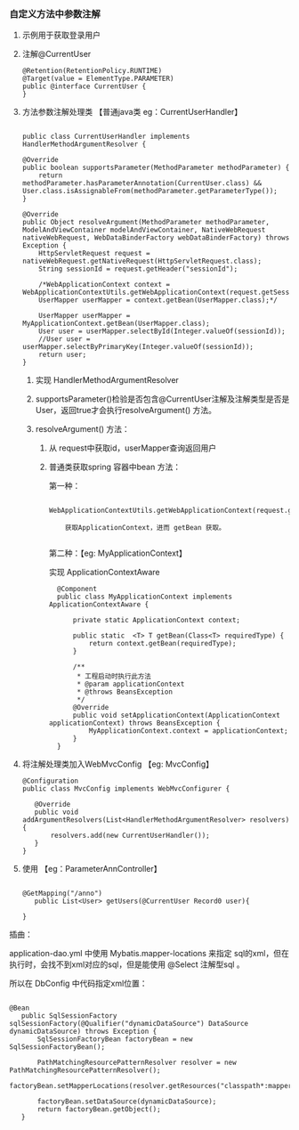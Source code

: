 ### 自定义方法中参数注解

1. 示例用于获取登录用户

2. 注解@CurrentUser

    ```
    @Retention(RetentionPolicy.RUNTIME)
    @Target(value = ElementType.PARAMETER)
    public @interface CurrentUser {
    }
   ```
3. 方法参数注解处理类 【普通java类 eg：CurrentUserHandler】   

    ```
   
   public class CurrentUserHandler implements HandlerMethodArgumentResolver {

    @Override
    public boolean supportsParameter(MethodParameter methodParameter) {
        return methodParameter.hasParameterAnnotation(CurrentUser.class) && User.class.isAssignableFrom(methodParameter.getParameterType());
    }

    @Override
    public Object resolveArgument(MethodParameter methodParameter, ModelAndViewContainer modelAndViewContainer, NativeWebRequest nativeWebRequest, WebDataBinderFactory webDataBinderFactory) throws Exception {
        HttpServletRequest request = nativeWebRequest.getNativeRequest(HttpServletRequest.class);
        String sessionId = request.getHeader("sessionId");

        /*WebApplicationContext context = WebApplicationContextUtils.getWebApplicationContext(request.getSession().getServletContext());
        UserMapper userMapper = context.getBean(UserMapper.class);*/

        UserMapper userMapper = MyApplicationContext.getBean(UserMapper.class);
        User user = userMapper.selectById(Integer.valueOf(sessionId));
        //User user = userMapper.selectByPrimaryKey(Integer.valueOf(sessionId));
        return user;
    }
   ```
    1. 实现 HandlerMethodArgumentResolver
    
    2. supportsParameter()检验是否包含@CurrentUser注解及注解类型是否是User，返回true才会执行resolveArgument() 方法。
    
    3. resolveArgument() 方法：
    
        1. 从 request中获取id，userMapper查询返回用户
        
        2. 普通类获取spring 容器中bean 方法：
        
            第一种：
            ```
                WebApplicationContextUtils.getWebApplicationContext(request.getSession().getServletContext());
           
                获取ApplicationContext，进而 getBean 获取。
                  
           ```
            第二种：【eg: MyApplicationContext】
              
              实现 ApplicationContextAware
              
              ```
                @Component
                public class MyApplicationContext implements ApplicationContextAware {
                
                    private static ApplicationContext context;
                
                    public static  <T> T getBean(Class<T> requiredType) {
                        return context.getBean(requiredType);
                    }
                
                    /**
                     * 工程启动时执行此方法
                     * @param applicationContext
                     * @throws BeansException
                     */
                    @Override
                    public void setApplicationContext(ApplicationContext applicationContext) throws BeansException {
                        MyApplicationContext.context = applicationContext;
                    }
                }
           
           ```
              
4. 将注解处理类加入WebMvcConfig 【eg: MvcConfig】    

    ```
   @Configuration
   public class MvcConfig implements WebMvcConfigurer {
   
       @Override
       public void addArgumentResolvers(List<HandlerMethodArgumentResolver> resolvers) {
           resolvers.add(new CurrentUserHandler());
       }
   }
   
   ```    
   
5. 使用 【eg：ParameterAnnController】         

    ```
   
   @GetMapping("/anno")
       public List<User> getUsers(@CurrentUser Record0 user){
   
   }
   ```
    
   
插曲：
 
 application-dao.yml 中使用 Mybatis.mapper-locations 来指定 sql的xml，但在执行时，会找不到xml对应的sql，但是能使用 @Select 注解型sql 。
 
 所以在 DbConfig 中代码指定xml位置：
 
 ```

 @Bean
    public SqlSessionFactory sqlSessionFactory(@Qualifier("dynamicDataSource") DataSource dynamicDataSource) throws Exception {
        SqlSessionFactoryBean factoryBean = new SqlSessionFactoryBean();

        PathMatchingResourcePatternResolver resolver = new PathMatchingResourcePatternResolver();
        factoryBean.setMapperLocations(resolver.getResources("classpath*:mapper/*.xml"));

        factoryBean.setDataSource(dynamicDataSource);
        return factoryBean.getObject();
    }

``` 